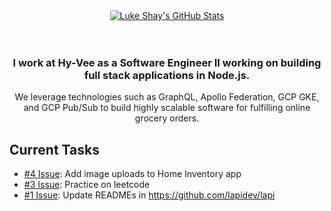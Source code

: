 <div align="center">
  <a href="https://github.com/lukeshay">
    <img align="center" src="https://github-readme-stats.vercel.app/api?username=lukeshay&show_icons=true&count_private=true&include_all_commits=true" alt="Luke Shay's GitHub Stats" />
  </a>
</div>

<br />
<br />

<div align="center">
  <h3>I work at Hy-Vee as a Software Engineer II working on building full stack applications in Node.js.</h3>
  <p>We leverage technologies such as GraphQL, Apollo Federation, GCP GKE, and GCP Pub/Sub to build highly scalable software for fulfilling online grocery orders.</p>
</div>

## Current Tasks
* [\#4 Issue](https://github.com/lukeshay/lukeshay/issues/4): Add image uploads to Home Inventory app
* [\#3 Issue](https://github.com/lukeshay/lukeshay/issues/3): Practice on leetcode
* [\#1 Issue](https://github.com/lukeshay/lukeshay/issues/1): Update READMEs in https://github.com/lapidev/lapi
